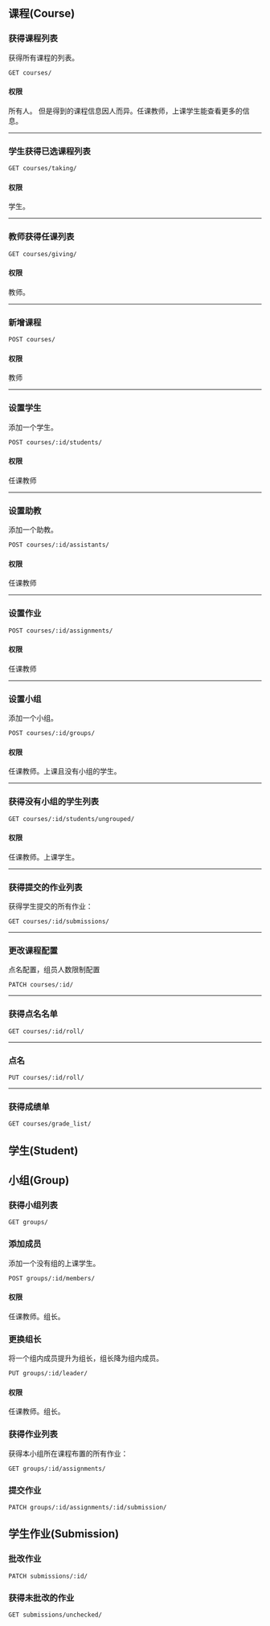 ## 课程(Course)

### 获得课程列表
获得所有课程的列表。
```
GET courses/
```

#### 权限
所有人。
但是得到的课程信息因人而异。任课教师，上课学生能查看更多的信息。

---
### 学生获得已选课程列表
```
GET courses/taking/
```
#### 权限
学生。

---
### 教师获得任课列表
```
GET courses/giving/
```
#### 权限
教师。

---
### 新增课程
```
POST courses/
```

#### 权限
教师

---
### 设置学生
添加一个学生。
```
POST courses/:id/students/
```

#### 权限
任课教师

---
### 设置助教
添加一个助教。
```
POST courses/:id/assistants/
```
#### 权限
任课教师

---
### 设置作业
```
POST courses/:id/assignments/
```
#### 权限
任课教师

---
### 设置小组
添加一个小组。
```
POST courses/:id/groups/
```
#### 权限
任课教师。上课且没有小组的学生。

---
### 获得没有小组的学生列表
```
GET courses/:id/students/ungrouped/
```
#### 权限
任课教师。上课学生。

---
### 获得提交的作业列表
获得学生提交的所有作业：
```
GET courses/:id/submissions/
```

---
### 更改课程配置
点名配置，组员人数限制配置
```
PATCH courses/:id/
```

---
### 获得点名名单
```
GET courses/:id/roll/
```

---
### 点名
```
PUT courses/:id/roll/
```

---
### 获得成绩单
```
GET courses/grade_list/
```

## 学生(Student)

## 小组(Group)
### 获得小组列表
```
GET groups/
```

### 添加成员
添加一个没有组的上课学生。
```
POST groups/:id/members/
```
#### 权限
任课教师。组长。

### 更换组长
将一个组内成员提升为组长，组长降为组内成员。
```
PUT groups/:id/leader/
```
#### 权限
任课教师。组长。

### 获得作业列表
获得本小组所在课程布置的所有作业：
```
GET groups/:id/assignments/
```

### 提交作业
```
PATCH groups/:id/assignments/:id/submission/
```

## 学生作业(Submission)
### 批改作业
```
PATCH submissions/:id/
```

### 获得未批改的作业
```
GET submissions/unchecked/
```

